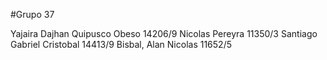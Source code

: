 #Grupo 37

Yajaira Dajhan Quipusco Obeso 14206/9
Nicolas Pereyra 11350/3
Santiago Gabriel Cristobal 14413/9
Bisbal, Alan Nicolas 11652/5
